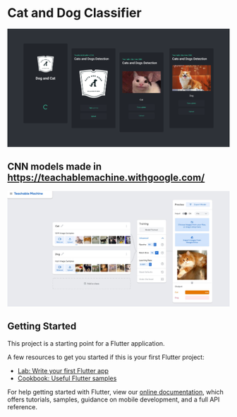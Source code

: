 # Cat and Dog Classifier

 <img src="https://raw.githubusercontent.com/blitzkz23/cat-dog-classifier-flutter/main/assets/thumbnails/cat_dog_thumbnails.png" alt="project"/> </img>
 ## CNN models made in https://teachablemachine.withgoogle.com/
 <img src="https://raw.githubusercontent.com/blitzkz23/cat-dog-classifier-flutter/main/assets/thumbnails/cnn_models.jpeg" alt="project"/> </img>
## Getting Started

This project is a starting point for a Flutter application.

A few resources to get you started if this is your first Flutter project:

- [Lab: Write your first Flutter app](https://flutter.dev/docs/get-started/codelab)
- [Cookbook: Useful Flutter samples](https://flutter.dev/docs/cookbook)

For help getting started with Flutter, view our
[online documentation](https://flutter.dev/docs), which offers tutorials,
samples, guidance on mobile development, and a full API reference.
